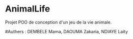 # AnimalLife

Projet POO de conception d'un jeu de la vie animale.

#Authers :
DEMBELE Mama,
DAOUMA Zakaria,
NDIAYE Laity
